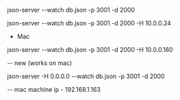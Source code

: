 json-server --watch db.json -p 3001 -d 2000

json-server --watch db.json -p 3001 -d 2000 -H 10.0.0.24

 - Mac

json-server --watch db.json -p 3001 -d 2000 -H 10.0.0.160

-- new
(works on mac)

json-server -H 0.0.0.0 --watch db.json -p 3001 -d 2000

-- mac machine ip - 192.168.1.163